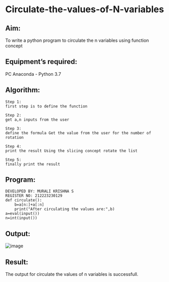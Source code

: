 # Circulate-the-values-of-N-variables
## Aim:
To write a python program to circulate the n variables using function concept
## Equipment’s required:
PC
Anaconda - Python 3.7
## Algorithm: 
```
Step 1:
first step is to define the function

Step 2:
get a,n inputs from the user

Step 3:
define the formula Get the value from the user for the number of rotation

Step 4:
print the result Using the slicing concept rotate the list

Step 5:
finally print the result
```
## Program:
```
DEVELOPED BY: MURALI KRISHNA S
REGISTER NO: 212223230129
def circulate():
    b=a[n:]+a[:n]
    print("After circulating the values are:",b)
a=eval(input())
n=int(input())
```
## Output:
![image](https://github.com/Murali-Krishna0/Circulate-the-values-of-N-variables/assets/149054535/f355f151-9067-44d3-999a-7aedf5172877)

## Result:
The output for circulate the values of n variables is successfull.
